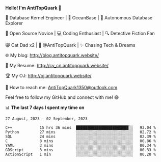 
**Hello! I'm AntiTopQuark 👋**

🔧 Database Kernel Engineer | 🌊 OceanBase | 🤖 Autonomous Database Explorer

🌱 Open Source Novice | 💻 Coding Enthusiast | 🔍 Detective Fiction Fan

😸 Cat Dad x2 | 🎉 @AntiTopQuark | ✨ Chasing Tech & Dreams

🌐 My blog: http://blog.antitopquark.website/

📄 My Resume: http://cv_cn.antitopquark.website/

🏆 My OJ: http://oj.antitopquark.website/

📧 How to reach me: AntiTopQuark1350@outlook.com

Feel free to follow my GitHub and connect with me! 😄

📊 **The last 7 days I spent my time on** 

<!--START_SECTION:waka-->
```text
27 August, 2023 - 02 September, 2023

C++            15 hrs 36 mins  ███████████████████████░░   93.04 % 
Python         27 mins         ░░░░░░░░░░░░░░░░░░░░░░░░░   02.72 % 
SQL            24 mins         ░░░░░░░░░░░░░░░░░░░░░░░░░   02.39 % 
C              8 mins          ░░░░░░░░░░░░░░░░░░░░░░░░░   00.86 % 
YAML           3 mins          ░░░░░░░░░░░░░░░░░░░░░░░░░   00.34 % 
GDScript       3 mins          ░░░░░░░░░░░░░░░░░░░░░░░░░   00.33 % 
ActionScript   1 min           ░░░░░░░░░░░░░░░░░░░░░░░░░   00.20 %
```
<!--END_SECTION:waka-->


